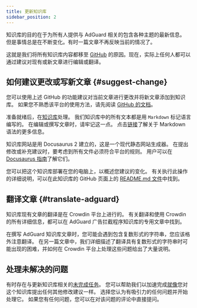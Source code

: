 ```yaml
---
title: 更新知识库
sidebar_position: 2
---
```


知识库的目的在于为所有人提供与 AdGuard 相关的包含各种主题的最新信息。 但是事情总是在不断变化。有时一篇文章不再反映当前的情况了。

这就是我们将所有知识库内容都移至 [GitHub](https://github.com/AdguardTeam/KnowledgeBase) 的原因。现在，实际上任何人都可以通过建议对现有或新文章进行编辑或翻译。

## 如何建议更改或写新文章 {#suggest-change}

您可以使用上述 GitHub 的功能建议对当前文章进行更改并将新文章添加到知识库。 如果您不熟悉该平台的使用方法，请先阅读 [GitHub 的文档](https://docs.github.com/en)。

准备就绪后，在[知识库](https://github.com/AdguardTeam/KnowledgeBase)处理。 我们知识库中的所有文本都是用 `Markdown` 标记语言编写的。 在编辑或撰写文章时，请牢记这一点。 点击[链接](https://docs.github.com/en/get-started/writing-on-github/getting-started-with-writing-and-formatting-on-github/basic-writing-and-formatting-syntax)了解关于 Markdown 语法的更多信息。

知识库网站是用 Docusaurus 2 建立的，这是一个现代静态网站生成器。 在提出修改或补充建议时，要考虑到所有文件必须符合平台的规则。 用户可以在 [ Docusaurus 指南](https://docusaurus.io/docs/category/guides)了解它们。

您可以把这个知识库部署在您的电脑上，以概述您建议的变化。 有关执行此操作的详细说明，可以在此知识库的 GitHub 页面上的 [README.md 文件](https://github.com/AdguardTeam/KnowledgeBaseDNS/blob/main/README.md)中找到。

## 翻译文章 {#translate-adguard}

知识库现有文章的翻译是在 Crowdin 平台上进行的。 有关翻译和使用 Crowdin 的所有详细信息，都可以在 AdGuard 广告拦截程序知识库的专用文章中找到。

在撰写 AdGuard 知识库文章时，您可能会遇到包含复数形式的字符串，您应该格外注意翻译。 在另一篇文章中，我们详细描述了翻译具有复数形式的字符串时可能出现的困难，并如何在 Crowdin 平台上处理这些问题给出了大量说明。

## 处理未解决的问题

有时存在与更新知识库相关的[未完成任务](https://github.com/AdguardTeam/KnowledgeBase/issues)。 您可以帮助我们以加速完成[就像](#suggest-change)您对这个知识库提出任何其他修改建议一样。 选择您认为有吸引力的任何问题并开始处理它。 如果您有任何问题，您可以在对该问题的评论中直接提问。